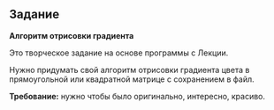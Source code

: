 ## Задание
**Алгоритм отрисовки градиента**

Это творческое задание на основе программы с Лекции.

Нужно придумать свой алгоритм отрисовки градиента цвета в прямоугольной или квадратной матрице с сохранением в файл.

**Требование:** нужно чтобы было оригинально, интересно, красиво.
